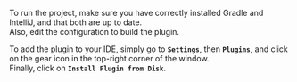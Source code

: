 To run the project, make sure you have correctly installed Gradle and IntelliJ, and that both are up to date.  
Also, edit the configuration to build the plugin.

To add the plugin to your IDE, simply go to **`Settings`**, then **`Plugins`**, and click on the gear icon in the top-right corner of the window.  
Finally, click on **`Install Plugin from Disk`**.
